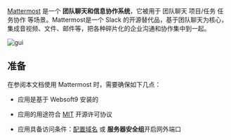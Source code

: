[Mattermost](https://mattermost.com/) 是一个 **团队聊天和信息协作系统**，它被用于 团队聊天 项目/任务 任务协作  等场景。Mattermost是一个 Slack 的开源替代品，基于团队聊天为核心，集成音视频、文件、邮件等，把各种碎片化的企业沟通和协作集中到一起。


![gui](https://libs.websoft9.com/Websoft9/DocsPicture/zh/mattermost/mattermost-gui-websoft9.webp)


## 准备

在参阅本文档使用 Mattermost 时，需要确保如下几点：

- 应用是基于 Websoft9 安装的

- 应用的用途符合 [MIT](https://opensource.org/licenses/MIT) 开源许可协议

- 应用具备访问条件：[配置域名](./domain-set) 或 **服务器安全组**开启网外端口